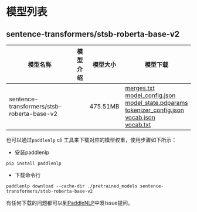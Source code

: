 #  模型列表

## sentence-transformers/stsb-roberta-base-v2

| 模型名称 | 模型介绍 | 模型大小  | 模型下载 |
| --- | --- | --- | --- |
|sentence-transformers/stsb-roberta-base-v2|  | 475.51MB | [merges.txt](https://bj.bcebos.com/paddlenlp/models/community/sentence-transformers/stsb-roberta-base-v2/merges.txt)<br>[model_config.json](https://bj.bcebos.com/paddlenlp/models/community/sentence-transformers/stsb-roberta-base-v2/model_config.json)<br>[model_state.pdparams](https://bj.bcebos.com/paddlenlp/models/community/sentence-transformers/stsb-roberta-base-v2/model_state.pdparams)<br>[tokenizer_config.json](https://bj.bcebos.com/paddlenlp/models/community/sentence-transformers/stsb-roberta-base-v2/tokenizer_config.json)<br>[vocab.json](https://bj.bcebos.com/paddlenlp/models/community/sentence-transformers/stsb-roberta-base-v2/vocab.json)<br>[vocab.txt](https://bj.bcebos.com/paddlenlp/models/community/sentence-transformers/stsb-roberta-base-v2/vocab.txt) |

也可以通过`paddlenlp` cli 工具来下载对应的模型权重，使用步骤如下所示：

* 安装paddlenlp

```shell
pip install paddlenlp
```

* 下载命令行

```shell
paddlenlp download --cache-dir ./pretrained_models sentence-transformers/stsb-roberta-base-v2
```

有任何下载的问题都可以到[PaddleNLP](https://github.com/PaddlePaddle/PaddleNLP)中发Issue提问。